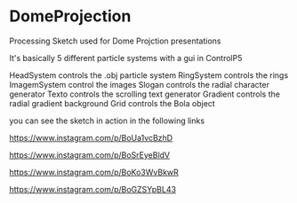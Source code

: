 # DomeProjection
Processing Sketch used for Dome Projction presentations

It's basically 5 different particle systems with a gui in ControlP5

HeadSystem controls the .obj particle system
RingSystem controls the rings
ImagemSystem control the images
Slogan controls the radial character generator
Texto controls the scrolling text generator
Gradient controls the radial gradient background
Grid controls the Bola object


you can see the sketch in action in the following links

https://www.instagram.com/p/BoUa1vcBzhD

https://www.instagram.com/p/BoSrEyeBldV

https://www.instagram.com/p/BoKo3WvBkwR

https://www.instagram.com/p/BoGZSYpBL43

